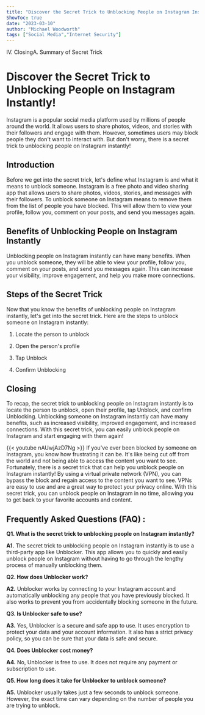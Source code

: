 ```yaml
---
title: "Discover the Secret Trick to Unblocking People on Instagram Instantly!"
ShowToc: true 
date: "2023-03-10"
author: "Michael Woodworth" 
tags: ["Social Media","Internet Security"]
---
```

IV. ClosingA. Summary of Secret Trick

# Discover the Secret Trick to Unblocking People on Instagram Instantly!

Instagram is a popular social media platform used by millions of people around the world. It allows users to share photos, videos, and stories with their followers and engage with them. However, sometimes users may block people they don't want to interact with. But don't worry, there is a secret trick to unblocking people on Instagram instantly!

## Introduction

Before we get into the secret trick, let's define what Instagram is and what it means to unblock someone. Instagram is a free photo and video sharing app that allows users to share photos, videos, stories, and messages with their followers. To unblock someone on Instagram means to remove them from the list of people you have blocked. This will allow them to view your profile, follow you, comment on your posts, and send you messages again.

## Benefits of Unblocking People on Instagram Instantly

Unblocking people on Instagram instantly can have many benefits. When you unblock someone, they will be able to view your profile, follow you, comment on your posts, and send you messages again. This can increase your visibility, improve engagement, and help you make more connections.

## Steps of the Secret Trick

Now that you know the benefits of unblocking people on Instagram instantly, let's get into the secret trick. Here are the steps to unblock someone on Instagram instantly:

1. Locate the person to unblock

2. Open the person's profile

3. Tap Unblock

4. Confirm Unblocking

## Closing

To recap, the secret trick to unblocking people on Instagram instantly is to locate the person to unblock, open their profile, tap Unblock, and confirm Unblocking. Unblocking someone on Instagram instantly can have many benefits, such as increased visibility, improved engagement, and increased connections. With this secret trick, you can easily unblock people on Instagram and start engaging with them again!

{{< youtube nAUwjAzD7Ng >}} 
If you've ever been blocked by someone on Instagram, you know how frustrating it can be. It's like being cut off from the world and not being able to access the content you want to see. Fortunately, there is a secret trick that can help you unblock people on Instagram instantly! By using a virtual private network (VPN), you can bypass the block and regain access to the content you want to see. VPNs are easy to use and are a great way to protect your privacy online. With this secret trick, you can unblock people on Instagram in no time, allowing you to get back to your favorite accounts and content.

## Frequently Asked Questions (FAQ) :
**Q1. What is the secret trick to unblocking people on Instagram instantly?**

**A1.** The secret trick to unblocking people on Instagram instantly is to use a third-party app like Unblocker. This app allows you to quickly and easily unblock people on Instagram without having to go through the lengthy process of manually unblocking them.

**Q2. How does Unblocker work?**

**A2.** Unblocker works by connecting to your Instagram account and automatically unblocking any people that you have previously blocked. It also works to prevent you from accidentally blocking someone in the future. 

**Q3. Is Unblocker safe to use?**

**A3.** Yes, Unblocker is a secure and safe app to use. It uses encryption to protect your data and your account information. It also has a strict privacy policy, so you can be sure that your data is safe and secure. 

**Q4. Does Unblocker cost money?**

**A4.** No, Unblocker is free to use. It does not require any payment or subscription to use. 

**Q5. How long does it take for Unblocker to unblock someone?**

**A5.** Unblocker usually takes just a few seconds to unblock someone. However, the exact time can vary depending on the number of people you are trying to unblock.





